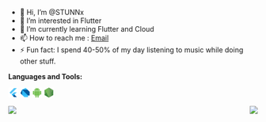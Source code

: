 - 👋 Hi, I’m @STUNNx
- 👀 I’m interested in Flutter
- 🌱 I’m currently learning Flutter and Cloud
- 📫 How to reach me : [Email](mailto:hivethehacker@gmail.com)
- ⚡ Fun fact: I spend 40-50% of my day listening to music while doing other stuff.

**Languages and Tools:**  

<code><img height="20" src="https://raw.githubusercontent.com/github/explore/80688e429a7d4ef2fca1e82350fe8e3517d3494d/topics/flutter/flutter.png"></code>
<code><img height="20" src="https://raw.githubusercontent.com/github/explore/80688e429a7d4ef2fca1e82350fe8e3517d3494d/topics/dart/dart.png"></code>
<code><img height="20" src="https://raw.githubusercontent.com/github/explore/80688e429a7d4ef2fca1e82350fe8e3517d3494d/topics/android/android.png"></code>
<code><img height="20" src="https://raw.githubusercontent.com/github/explore/80688e429a7d4ef2fca1e82350fe8e3517d3494d/topics/nodejs/nodejs.png"></code>    

<a href="https://github.com/HackrHIVE">
  <img align="right" src="https://github-readme-stats.vercel.app/api/top-langs/?username=STUNNx&theme=tokyonight" />
</a>
<a href="https://github.com/HackrHIVE">
 <img align="left" src="https://github-readme-stats.vercel.app/api?username=STUNNx&show_icons=true&line_height=40&theme=tokyonight&count_private=true" />
</a>
